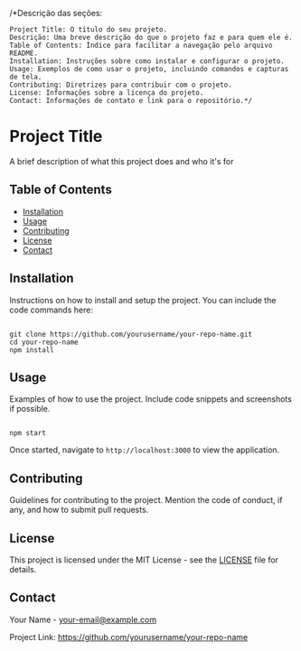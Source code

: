 <!DOCTYPE html>
<html lang="en">
<head>
<meta charset="UTF-8">
<meta name="viewport" content="width=device-width, initial-scale=1.0">
</head>
<body>

/*Descrição das seções:

    Project Title: O título do seu projeto.
    Descrição: Uma breve descrição do que o projeto faz e para quem ele é.
    Table of Contents: Índice para facilitar a navegação pelo arquivo README.
    Installation: Instruções sobre como instalar e configurar o projeto.
    Usage: Exemplos de como usar o projeto, incluindo comandos e capturas de tela.
    Contributing: Diretrizes para contribuir com o projeto.
    License: Informações sobre a licença do projeto.
    Contact: Informações de contato e link para o repositório.*/

<h1>Project Title</h1>

<p>A brief description of what this project does and who it's for</p>

<h2>Table of Contents</h2>
<ul>
  <li><a href="#installation">Installation</a></li>
  <li><a href="#usage">Usage</a></li>
  <li><a href="#contributing">Contributing</a></li>
  <li><a href="#license">License</a></li>
  <li><a href="#contact">Contact</a></li>
</ul>

<h2 id="installation">Installation</h2>
<p>Instructions on how to install and setup the project. You can include the code commands here:</p>
<pre><code>
git clone https://github.com/yourusername/your-repo-name.git
cd your-repo-name
npm install
</code></pre>

<h2 id="usage">Usage</h2>
<p>Examples of how to use the project. Include code snippets and screenshots if possible.</p>
<pre><code>
npm start
</code></pre>
<p>Once started, navigate to <code>http://localhost:3000</code> to view the application.</p>

<h2 id="contributing">Contributing</h2>
<p>Guidelines for contributing to the project. Mention the code of conduct, if any, and how to submit pull requests.</p>

<h2 id="license">License</h2>
<p>This project is licensed under the MIT License - see the <a href="LICENSE">LICENSE</a> file for details.</p>

<h2 id="contact">Contact</h2>
<p>Your Name - <a href="mailto:your-email@example.com">your-email@example.com</a></p>
<p>Project Link: <a href="https://github.com/yourusername/your-repo-name">https://github.com/yourusername/your-repo-name</a></p>
</body>
</html>

